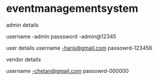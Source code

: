 # eventmanagementsystem

admin details

username -admin
passsword -admin@12345


user details
username -haris@gmail.com
passowrd-123456

vendor details

username -chetan@gmail.com
passowrd-000000
